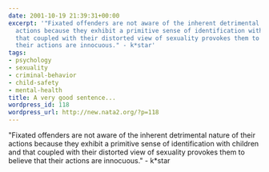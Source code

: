 ```yaml
---
date: 2001-10-19 21:39:31+00:00
excerpt: '"Fixated offenders are not aware of the inherent detrimental nature of their
  actions because they exhibit a primitive sense of identification with children and
  that coupled with their distorted view of sexuality provokes them to believe that
  their actions are innocuous." - k*star'
tags:
- psychology
- sexuality
- criminal-behavior
- child-safety
- mental-health
title: A very good sentence...
wordpress_id: 118
wordpress_url: http://new.nata2.org/?p=118
---
```


"Fixated offenders are not aware of the inherent detrimental nature of their actions because they exhibit a primitive sense of identification with children and that coupled with their distorted view of sexuality provokes them to believe that their actions are innocuous." - k*star